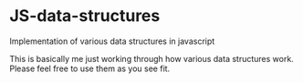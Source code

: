 # JS-data-structures
Implementation of various data structures in javascript

This is basically me just working through how various data structures work. Please feel free to use them as you see fit. 


